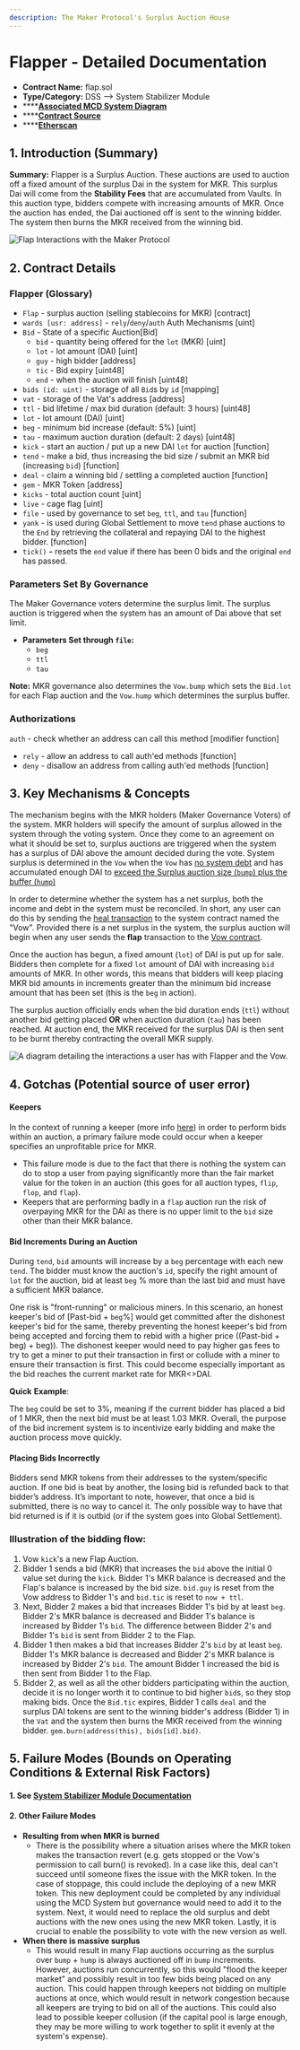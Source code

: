 ```yaml
---
description: The Maker Protocol's Surplus Auction House
---
```


# Flapper - Detailed Documentation

* **Contract Name:** flap.sol
* **Type/Category:** DSS —&gt; System Stabilizer Module
* \*\*\*\*[**Associated MCD System Diagram**](https://github.com/makerdao/dss/wiki)
* \*\*\*\*[**Contract Source**](https://github.com/makerdao/dss/blob/master/src/flap.sol)
* \*\*\*\*[**Etherscan**](https://etherscan.io/address/0xc4269cc7acdedc3794b221aa4d9205f564e27f0d#code)

## 1. Introduction \(Summary\)

**Summary:** Flapper is a Surplus Auction. These auctions are used to auction off a fixed amount of the surplus Dai in the system for MKR. This surplus Dai will come from the **Stability Fees** that are accumulated from Vaults. In this auction type, bidders compete with increasing amounts of MKR. Once the auction has ended, the Dai auctioned off is sent to the winning bidder. The system then burns the MKR received from the winning bid.

![Flap Interactions with the Maker Protocol](../../.gitbook/assets/screen-shot-2019-11-17-at-2.14.34-pm.png)

## 2. Contract Details

### Flapper \(Glossary\)

* `Flap` - surplus auction \(selling stablecoins for MKR\) \[contract\]
* `wards [usr: address]` - `rely`/`deny`/`auth` Auth Mechanisms \[uint\]
* `Bid` - State of a specific Auction\[Bid\]
  * `bid` - quantity being offered for the `lot` \(MKR\) \[uint\]
  * `lot` - lot amount \(DAI\) \[uint\]
  * `guy` - high bidder \[address\]
  * `tic` - Bid expiry \[uint48\]
  * `end` - when the auction will finish \[uint48\]
* `bids (id: uint)` - storage of all `Bid`s by `id` \[mapping\]
* `vat` - storage of the Vat's address \[address\]
* `ttl` - bid lifetime / max bid duration \(default: 3 hours\) \[uint48\]
* `lot` - lot amount \(DAI\) \[uint\]
* `beg` - minimum bid increase \(default: 5%\) \[uint\]
* `tau` - maximum auction duration \(default: 2 days\) \[uint48\]
* `kick` - start an auction / put up a new DAI `lot` for auction \[function\]
* `tend` - make a bid, thus increasing the bid size / submit an MKR bid \(increasing `bid`\) \[function\]
* `deal` - claim a winning bid / settling a completed auction \[function\]
* `gem` - MKR Token \[address\]
* `kicks` - total auction count \[uint\]
* `live` - cage flag \[uint\]
* `file` - used by governance to set `beg`, `ttl`, and `tau` \[function\]
* `yank` - is used during Global Settlement to move `tend` phase auctions to the `End` by retrieving the collateral and repaying DAI to the highest bidder. \[function\]
* `tick()` **-** resets the `end` value if there has been 0 bids and the original `end` has passed.

### **Parameters Set By Governance**

The Maker Governance voters determine the surplus limit. The surplus auction is triggered when the system has an amount of Dai above that set limit.

* **Parameters Set through `file`:**
  * `beg`
  * `ttl`
  * `tau`

**Note:** MKR governance also determines the `Vow.bump` which sets the `Bid.lot` for each Flap auction and the `Vow.hump` which determines the surplus buffer.

### Authorizations

`auth` - check whether an address can call this method \[modifier function\]

* `rely` - allow an address to call auth'ed methods \[function\]
* `deny` - disallow an address from calling auth'ed methods \[function\]

## 3. Key Mechanisms & Concepts

The mechanism begins with the MKR holders \(Maker Governance Voters\) of the system. MKR holders will specify the amount of surplus allowed in the system through the voting system. Once they come to an agreement on what it should be set to, surplus auctions are triggered when the system has a surplus of DAI above the amount decided during the vote. System surplus is determined in the `Vow` when the `Vow` has [no system debt](https://github.com/makerdao/dss/blob/master/src/vow.sol#L128) and has accumulated enough DAI to [exceed the Surplus auction size \(`bump`\) plus the buffer \(`hump`\)](https://github.com/makerdao/dss/blob/master/src/vow.sol#L127)

In order to determine whether the system has a net surplus, both the income and debt in the system must be reconciled. In short, any user can do this by sending the [heal transaction](https://docs.makerdao.com/smart-contract-modules/system-stabilizer-module/vow-detailed-documentation#liquidations-manager) to the system contract named the "Vow". Provided there is a net surplus in the system, the surplus auction will begin when any user sends the **flap** transaction to the [Vow contract](https://docs.makerdao.com/smart-contract-modules/system-stabilizer-module/vow-detailed-documentation).

Once the auction has begun, a fixed amount \(`lot`\) of DAI is put up for sale. Bidders then complete for a fixed `lot` amount of DAI with increasing `bid` amounts of MKR. In other words, this means that bidders will keep placing MKR bid amounts in increments greater than the minimum bid increase amount that has been set \(this is the `beg` in action\).

The surplus auction officially ends when the bid duration ends \(`ttl`\) without another bid getting placed **OR** when auction duration \(`tau`\) has been reached. At auction end, the MKR received for the surplus DAI is then sent to be burnt thereby contracting the overall MKR supply.

![A diagram detailing the interactions a user has with Flapper and the Vow.](../../.gitbook/assets/flap_auction_interaction_%20%281%29.png)

## 4. Gotchas \(Potential source of user error\)

#### **Keepers**

In the context of running a keeper \(more info [here](https://github.com/makerdao/developerguides/tree/master/keepers)\) in order to perform bids within an auction, a primary failure mode could occur when a keeper specifies an unprofitable price for MKR.

* This failure mode is due to the fact that there is nothing the system can do to stop a user from paying significantly more than the fair market value for the token in an auction \(this goes for all auction types, `flip`, `flop`, and `flap`\).
* Keepers that are performing badly in a `flap` auction run the risk of overpaying MKR for the DAI as there is no upper limit to the `bid` size other than their MKR balance.

#### **Bid Increments During an Auction**

During `tend`, `bid` amounts will increase by a `beg` percentage with each new `tend`. The bidder must know the auction's `id`, specify the right amount of `lot` for the auction, bid at least `beg` % more than the last bid and must have a sufficient MKR balance.

One risk is "front-running" or malicious miners. In this scenario, an honest keeper's bid of \[Past-bid + `beg`%\] would get committed after the dishonest keeper's bid for the same, thereby preventing the honest keeper's bid from being accepted and forcing them to rebid with a higher price \(\(Past-bid + beg\) + beg\)\). The dishonest keeper would need to pay higher gas fees to try to get a miner to put their transaction in first or collude with a miner to ensure their transaction is first. This could become especially important as the bid reaches the current market rate for MKR&lt;&gt;DAI.

**Quick** **Example**:

The `beg` could be set to 3%, meaning if the current bidder has placed a bid of 1 MKR, then the next bid must be at least 1.03 MKR. Overall, the purpose of the bid increment system is to incentivize early bidding and make the auction process move quickly.

#### Placing Bids Incorrectly

Bidders send MKR tokens from their addresses to the system/specific auction. If one bid is beat by another, the losing bid is refunded back to that bidder’s address. It’s important to note, however, that once a bid is submitted, there is no way to cancel it. The only possible way to have that bid returned is if it is outbid \(or if the system goes into Global Settlement\).

### **Illustration of the bidding flow:**

1. Vow `kick`'s a new Flap Auction.
2. Bidder 1 sends a bid \(MKR\) that increases the `bid` above the initial 0 value set during the `kick`. Bidder 1's MKR balance is decreased and the Flap's balance is increased by the bid size. `bid.guy` is reset from the Vow address to Bidder 1's and `bid.tic` is reset to `now + ttl`.
3. Next, Bidder 2 makes a bid that increases Bidder 1's bid by at least `beg`. Bidder 2's MKR balance is decreased and Bidder 1's balance is increased by Bidder 1's `bid`. The difference between Bidder 2's and Bidder 1's `bid` is sent from Bidder 2 to the Flap.
4. Bidder 1 then makes a bid that increases Bidder 2's `bid` by at least `beg`. Bidder 1's MKR balance is decreased and Bidder 2's MKR balance is increased by Bidder 2's `bid`. The amount Bidder 1 increased the bid is then sent from Bidder 1 to the Flap.
5. Bidder 2, as well as all the other bidders participating within the auction, decide it is no longer worth it to continue to bid higher `bid`s, so they stop making bids. Once the `Bid.tic` expires, Bidder 1 calls `deal` and the surplus DAI tokens are sent to the winning bidder's address \(Bidder 1\) in the `Vat` and the system then burns the MKR received from the winning bidder. `gem.burn(address(this), bids[id].bid)`.

## 5. Failure Modes \(Bounds on Operating Conditions & External Risk Factors\)

#### 1. See [System Stabilizer Module Documentation](https://docs.makerdao.com/smart-contract-modules/system-stabilizer-module)

#### 2. Other Failure Modes

* **Resulting from when MKR is burned**
  * There is the possibility where a situation arises where the MKR token makes the transaction revert \(e.g. gets stopped or the Vow's permission to call burn\(\) is revoked\). In a case like this, deal can't succeed until someone fixes the issue with the MKR token. In the case of stoppage, this could include the deploying of a new MKR token. This new deployment could be completed by any individual using the MCD System but governance would need to add it to the system. Next, it would need to replace the old surplus and debt auctions with the new ones using the new MKR token. Lastly, it is crucial to enable the possibility to vote with the new version as well.
* **When there is massive surplus**
  * This would result in many Flap auctions occurring as the surplus over `bump` + `hump` is always auctioned off in `bump` increments. However, auctions run concurrently, so this would "flood the keeper market" and possibly result in too few bids being placed on any auction. This could happen through keepers not bidding on multiple auctions at once, which would result in network congestion because all keepers are trying to bid on all of the auctions. This could also lead to possible keeper collusion \(if the capital pool is large enough, they may be more willing to work together to split it evenly at the system's expense\).

